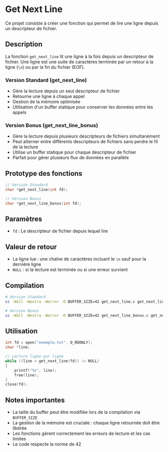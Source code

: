 # Get Next Line

Ce projet consiste à créer une fonction qui permet de lire une ligne depuis un descripteur de fichier.

## Description

La fonction `get_next_line` lit une ligne à la fois depuis un descripteur de fichier. Une ligne est une suite de caractères terminée par un retour à la ligne (`\n`) ou par la fin du fichier (EOF).

### Version Standard (get_next_line)
- Gère la lecture depuis un seul descripteur de fichier
- Retourne une ligne à chaque appel
- Gestion de la mémoire optimisée
- Utilisation d'un buffer statique pour conserver les données entre les appels

### Version Bonus (get_next_line_bonus)
- Gère la lecture depuis plusieurs descripteurs de fichiers simultanément
- Peut alterner entre différents descripteurs de fichiers sans perdre le fil de la lecture
- Utilise un buffer statique pour chaque descripteur de fichier
- Parfait pour gérer plusieurs flux de données en parallèle

## Prototype des fonctions

```c
// Version Standard
char *get_next_line(int fd);

// Version Bonus
char *get_next_line_bonus(int fd);
```

## Paramètres

- `fd` : Le descripteur de fichier depuis lequel lire

## Valeur de retour

- La ligne lue : une chaîne de caractères incluant le `\n` sauf pour la dernière ligne
- `NULL` : si la lecture est terminée ou si une erreur survient

## Compilation

```bash
# Version Standard
cc -Wall -Wextra -Werror -D BUFFER_SIZE=42 get_next_line.c get_next_line_utils.c

# Version Bonus
cc -Wall -Wextra -Werror -D BUFFER_SIZE=42 get_next_line_bonus.c get_next_line_utils_bonus.c
```

## Utilisation

```c
int fd = open("exemple.txt", O_RDONLY);
char *line;

// Lecture ligne par ligne
while ((line = get_next_line(fd)) != NULL)
{
    printf("%s", line);
    free(line);
}
close(fd);
```

## Notes importantes

- La taille du buffer peut être modifiée lors de la compilation via `BUFFER_SIZE`
- La gestion de la mémoire est cruciale : chaque ligne retournée doit être libérée
- Les fonctions gèrent correctement les erreurs de lecture et les cas limites
- Le code respecte la norme de 42